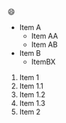 :smile:
* Item A
  * Item AA
  * Item AB
* Item B
  * ItemBX

1. Item 1
  1. Item 1.1
  2. Item 1.2
  3. Item 1.3
3. Item 2
